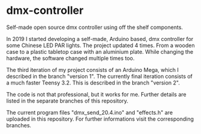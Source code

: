 # dmx-controller
Self-made open source dmx controller using off the shelf components.


In 2019 I started developing a self-made, Arduino based, dmx controller for some Chinese LED PAR lights.
The project updated 4 times. From a wooden case to a plastic tabletop case with an aluminium plate.
While changing the hardware, the software changed multiple times too.

The third iteration of my project consists of an Arduino Mega, which I described in the branch "version 1". 
The currently final iteration consists of a much faster Teensy 3.2.
This is described in the branch "version 2".

The code is not that professional, but it works for me.
Further details are listed in the separate branches of this repository.



The current program files "dmx_send_20.4.ino" and "effects.h" are uploaded in this repository. For further informations visit the corresponding branches.
